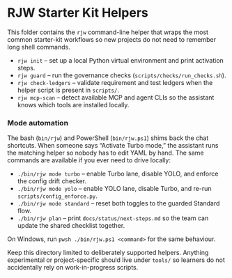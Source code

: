 # RJW Starter Kit Helpers

This folder contains the `rjw` command-line helper that wraps the most common
starter-kit workflows so new projects do not need to remember long shell
commands.

- `rjw init` – set up a local Python virtual environment and print activation
  steps.
- `rjw guard` – run the governance checks (`scripts/checks/run_checks.sh`).
- `rjw check-ledgers` – validate requirement and test ledgers when the helper
  script is present in `scripts/`.
- `rjw mcp-scan` – detect available MCP and agent CLIs so the assistant knows
  which tools are installed locally.

### Mode automation

The bash (`bin/rjw`) and PowerShell (`bin/rjw.ps1`) shims back the chat
shortcuts. When someone says “Activate Turbo mode,” the assistant runs the
matching helper so nobody has to edit YAML by hand. The same commands are
available if you ever need to drive locally:

- `./bin/rjw mode turbo` – enable Turbo lane, disable YOLO, and enforce the
  config drift checker.
- `./bin/rjw mode yolo` – enable YOLO lane, disable Turbo, and re-run
  `scripts/config_enforce.py`.
- `./bin/rjw mode standard` – reset both toggles to the guarded Standard flow.
- `./bin/rjw plan` – print `docs/status/next-steps.md` so the team can update
  the shared checklist together.

On Windows, run `pwsh ./bin/rjw.ps1 <command>` for the same behaviour.

Keep this directory limited to deliberately supported helpers. Anything
experimental or project-specific should live under `tools/` so learners do not
accidentally rely on work-in-progress scripts.
